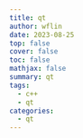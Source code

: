 ```yaml
---
title: qt
author: wflin
date: 2023-08-25
top: false
cover: false
toc: false
mathjax: false
summary: qt
tags:
  - c++
  - qt
categories:
  - qt
---
```


